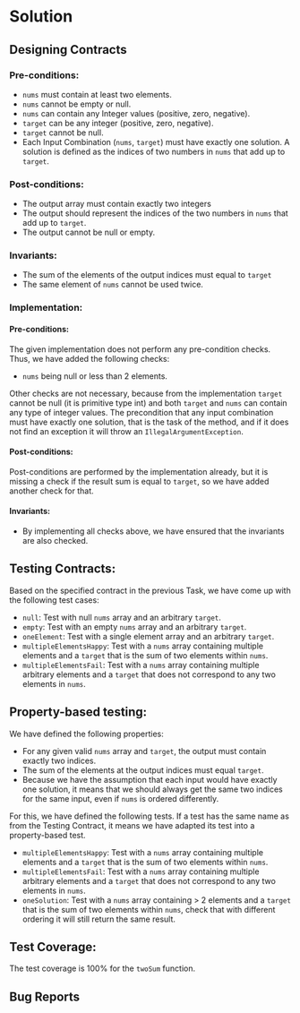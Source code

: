 # Solution

## Designing Contracts

### Pre-conditions:
- `nums` must contain at least two elements.
- `nums` cannot be empty or null.
- `nums` can contain any Integer values (positive, zero, negative).
- `target` can be any integer (positive, zero, negative).
- `target` cannot be null.
- Each Input Combination (`nums`, `target`) must have exactly one solution. 
A solution is defined as the indices of two numbers in `nums` that add up to `target`.

### Post-conditions:
- The output array must contain exactly two integers 
- The output should represent the indices of the two numbers in `nums` that add up to `target`.
- The output cannot be null or empty.

### Invariants:
- The sum of the elements of the output indices must equal to `target`
- The same element of `nums` cannot be used twice.

### Implementation:

#### Pre-conditions:
The given implementation does not perform any pre-condition checks. 
Thus, we have added the following checks:
- `nums` being null or less than 2 elements.

Other checks are not necessary, because from the implementation `target` cannot be null (it is primitive type int) 
and both `target` and `nums`  can contain any type of integer values.
The precondition that any input combination must have exactly one solution, that is the task of the method, 
and if it does not find an exception it will throw an `IllegalArgumentException`.

#### Post-conditions:
Post-conditions are performed by the implementation already, but it is missing a check if the result sum is equal to `target`, so we have added another check for that.

#### Invariants:
- By implementing all checks above, we have ensured that the invariants are also checked.

## Testing Contracts:
Based on the specified contract in the previous Task, we have come up with the following test cases:
- `null`: Test with null `nums` array and an arbitrary `target`.
- `empty`: Test with an empty `nums` array and an arbitrary `target`.
- `oneElement`: Test with a single element array and an arbitrary `target`.
- `multipleElementsHappy`: Test with a `nums` array containing multiple elements and a `target` that is the sum of two elements within `nums`.
- `multipleElementsFail`: Test with a `nums` array containing multiple arbitrary elements and a `target` that does not correspond to any two elements in `nums`.

## Property-based testing:
We have defined the following properties:
- For any given valid `nums` array and `target`, the output must contain exactly two indices.
- The sum of the elements at the output indices must equal `target`.
- Because we have the assumption that each input would have exactly one solution, it means that we should always get the same two indices for the same input, even if `nums` is ordered differently.

For this, we have defined the following tests. If a test has the same name as from the Testing Contract, it means we have adapted its test into a property-based test.
- `multipleElementsHappy`: Test with a `nums` array containing multiple elements and a `target` that is the sum of two elements within `nums`.
- `multipleElementsFail`: Test with a `nums` array containing multiple arbitrary elements and a `target` that does not correspond to any two elements in `nums`.
- `oneSolution`: Test with a `nums` array containing > 2 elements and a `target` that is the sum of two elements within `nums`, check that with different ordering it will still return the same result.

## Test Coverage:

The test coverage is 100% for the `twoSum` function.

## Bug Reports
